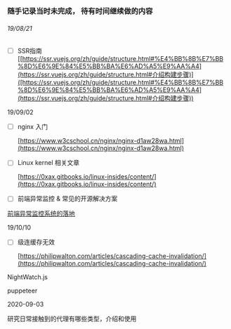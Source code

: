 ### 随手记录当时未完成， 待有时间继续做的内容



###### 19/08/21

- [ ] SSR指南[[https://ssr.vuejs.org/zh/guide/structure.html#%E4%BB%8B%E7%BB%8D%E6%9E%84%E5%BB%BA%E6%AD%A5%E9%AA%A4](https://ssr.vuejs.org/zh/guide/structure.html#介绍构建步骤)]([https://ssr.vuejs.org/zh/guide/structure.html#%E4%BB%8B%E7%BB%8D%E6%9E%84%E5%BB%BA%E6%AD%A5%E9%AA%A4](https://ssr.vuejs.org/zh/guide/structure.html#介绍构建步骤))



19/09/02

- [ ] nginx 入门

  [https://www.w3cschool.cn/nginx/nginx-d1aw28wa.html](https://www.w3cschool.cn/nginx/nginx-d1aw28wa.html)

- [ ] Linux kernel 相关文章

  [https://0xax.gitbooks.io/linux-insides/content/](https://0xax.gitbooks.io/linux-insides/content/)





- [ ] 前端异常监控 & 常见的开源解决方案

[前端异常监控系统的落地](https://zhuanlan.zhihu.com/p/26085642)



19/10/10

- [ ] 级连缓存无效

  [https://philipwalton.com/articles/cascading-cache-invalidation/](https://philipwalton.com/articles/cascading-cache-invalidation/)



NightWatch.js

puppeteer





2020-09-03

研究日常接触到的代理有哪些类型，介绍和使用